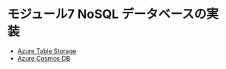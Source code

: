 # モジュール7 NoSQL データベースの実装

- [Azure Table Storage](mod07-01-table.md)
- [Azure Cosmos DB](mod07-02-cosmosdb.md)
